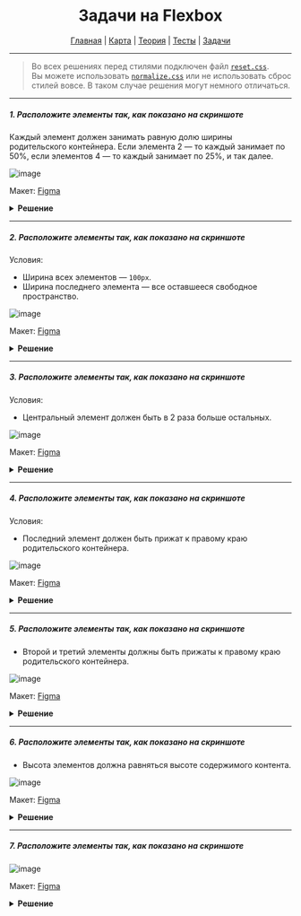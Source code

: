 <div align="center">

# Задачи на Flexbox

[Главная](https://github.com/dollaween/junior-roadmap/)
|
[Карта](/roadmap/README.md)
|
[Теория](/theory/README.md)
|
[Тесты](/tests/README.md)
|
[Задачи](/tasks/README.md)

</div>

---

> Во всех решениях перед стилями подключен файл [`reset.css`](https://meyerweb.com/eric/tools/css/reset/).  
> Вы можете использовать [`normalize.css`](https://necolas.github.io/normalize.css/) или не использовать сброс стилей вовсе. В таком случае решения могут немного отличаться.

---

##### 1. Расположите элементы так, как показано на скриншоте

Каждый элемент должен занимать равную долю ширины родительского контейнера. Если элемента 2 — то каждый занимает по 50%, если элементов 4 — то каждый занимает по 25%, и так далее.

![image](https://user-images.githubusercontent.com/48933270/122962479-21c04e80-d38e-11eb-8cdb-450c695feda9.png)

Макет: [Figma](https://www.figma.com/file/PnnS2RDlKkxS20vZGoKTRy/Tasks?node-id=2%3A17)

<details><summary><b>Решение</b></summary>
<p>

```html
<div class="container">
  <div class="item"></div>
  <div class="item"></div>
  <div class="item"></div>
  <div class="item"></div>
</div>
```

```css
.container {
  display: flex;
}

.item {
  height: 120px;
  background: #69c0ff;
  border: 10px solid #1890ff;
  flex-grow: 1;
}
```

</p>
</details>

---

##### 2. Расположите элементы так, как показано на скриншоте

Условия:
- Ширина всех элементов — `100px`.
- Ширина последнего элемента — все оставшееся свободное пространство.

![image](https://user-images.githubusercontent.com/48933270/122962645-4d433900-d38e-11eb-9e14-50fea309fd73.png)

Макет: [Figma](https://www.figma.com/file/PnnS2RDlKkxS20vZGoKTRy/Tasks?node-id=2%3A18)

<details><summary><b>Решение</b></summary>
<p>

```html
<div class="container">
  <div class="item"></div>
  <div class="item"></div>
  <div class="item"></div>
  <div class="item"></div>
</div>
```

```css
.container {
  display: flex;
}

.item {
  width: 100px;
  height: 120px;
  background: #69c0ff;
  border: 10px solid #1890ff;
}

.item:last-child {
  flex-grow: 1;
  background: #ffc069;
  border-color: #fa8c16;
}
```

</p>
</details>

---

##### 3. Расположите элементы так, как показано на скриншоте

Условия:
- Центральный элемент должен быть в 2 раза больше остальных.

![image](https://user-images.githubusercontent.com/48933270/122963210-bd51bf00-d38e-11eb-895a-a73d7eb7e720.png)

Макет: [Figma](https://www.figma.com/file/PnnS2RDlKkxS20vZGoKTRy/Tasks?node-id=2%3A19)

<details><summary><b>Решение</b></summary>
<p>

```html
<div class="container">
  <div class="item"></div>
  <div class="item"></div>
  <div class="item"></div>
</div>
```

```css
.container {
  display: flex;
}

.item {
  height: 120px;
  background: #69c0ff;
  border: 10px solid #1890ff;
  flex-grow: 1;
}

.item:nth-child(2) {
  background: #ffc069;
  border-color: #fa8c16;
  flex-grow: 2;
}
```

</p>
</details>

---

##### 4. Расположите элементы так, как показано на скриншоте

Условия:
- Последний элемент должен быть прижат к правому краю родительского контейнера.

![image](https://user-images.githubusercontent.com/48933270/122963665-29ccbe00-d38f-11eb-95ce-a541b5e4a90d.png)

Макет: [Figma](https://www.figma.com/file/PnnS2RDlKkxS20vZGoKTRy/Tasks?node-id=2%3A20)

<details><summary><b>Решение</b></summary>
<p>

```html
<div class="container">
  <div class="item"></div>
  <div class="item"></div>
  <div class="item"></div>
  <div class="item"></div>
</div>
```

```css
.container {
  display: flex;
}

.item {
  width: 100px;
  height: 120px;
  background: #69c0ff;
  border: 10px solid #1890ff;
}

.item:last-child {
  background: #ffc069;
  border-color: #fa8c16;
  margin-left: auto;
}
```

</p>
</details>

---

##### 5. Расположите элементы так, как показано на скриншоте

- Второй и третий элементы должны быть прижаты к правому краю родительского контейнера.

![image](https://user-images.githubusercontent.com/48933270/122964551-0eae7e00-d390-11eb-8bf1-19be4720b871.png)

Макет: [Figma](https://www.figma.com/file/PnnS2RDlKkxS20vZGoKTRy/Tasks?node-id=2%3A22)

<details><summary><b>Решение</b></summary>
<p>

```html
<div class="container">
  <div class="item"></div>
  <div class="item"></div>
  <div class="item"></div>
  <div class="item"></div>
</div>
```

```css
.container {
  display: flex;
}

.item {
  width: 100px;
  height: 120px;
  background: #69c0ff;
  border: 10px solid #1890ff;
}

.item:nth-child(3),
.item:last-child {
  background: #ffc069;
  border-color: #fa8c16;
}

.item:nth-child(3) {
  margin-left: auto;
}
```

</p>
</details>

---

##### 6. Расположите элементы так, как показано на скриншоте

- Высота элементов должна равняться высоте содержимого контента.

![image](https://user-images.githubusercontent.com/48933270/122967861-9a75d980-d393-11eb-9d5f-2719a5a063f2.png)

Макет: [Figma](https://www.figma.com/file/PnnS2RDlKkxS20vZGoKTRy/Tasks?node-id=2%3A21)

<details><summary><b>Решение</b></summary>
<p>

```html
<div class="container">
  <div class="item">First item</div>
  <div class="item">Second item, which has 2 lines</div>
  <div class="item">Third item, which has exactly three lines</div>
  <div class="item">Last item, which can be more than one or two or three lines</div>
</div>
```

```css
body {
  font-family: Arial, sans-serif;
  font-size: 14px;
  line-height: 16px;
}

.container {
  display: flex;
  align-items: flex-start;
  width: 600px;
}

.item {
  width: 25%;
  padding: 10px;
  box-sizing: border-box;
  text-align: center;
  color: #fff;
  background: #69c0ff;
  border: 10px solid #1890ff;
}
```

</p>
</details>

---

##### 7. Расположите элементы так, как показано на скриншоте

![image](https://user-images.githubusercontent.com/48933270/122966795-6b129d00-d392-11eb-9224-a9d1078765d2.png)

Макет: [Figma](https://www.figma.com/file/PnnS2RDlKkxS20vZGoKTRy/Tasks?node-id=2%3A23)

<details><summary><b>Решение</b></summary>
<p>

```html
<div class="container">
  <div class="item">First item</div>
  <div class="item">Second item, which has 2 lines</div>
  <div class="item">Third item, which has exactly three lines</div>
  <div class="item">Last item, which can be more than one or two or three lines</div>
</div>
```

```css
body {
  font-family: Arial, sans-serif;
  font-size: 14px;
  line-height: 16px;
}

.container {
  display: flex;
  align-items: center;
  width: 600px;
}

.item {
  width: 25%;
  padding: 10px;
  box-sizing: border-box;
  text-align: center;
  color: #fff;
  background: #69c0ff;
  border: 10px solid #1890ff;
}
```

</p>
</details>




